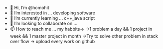 - 👋 Hi, I’m @homohit
- 👀 I’m interested in ... developing software
- 🌱 I’m currently learning ... c++,java script
- 💞️ I’m looking to collaborate on ...
- 📫 How to reach me ...
my habbits->
            ->1 problem a day && 1 project  in week && 1 master project in month 
            ->Try to solve other problem in stack over flow 
            -> upload every work on github
            

<!---
homohit/homohit is a ✨ special ✨ repository because its `README.md` (this file) appears on your GitHub profile.
You can click the Preview link to take a look at your changes.
--->

